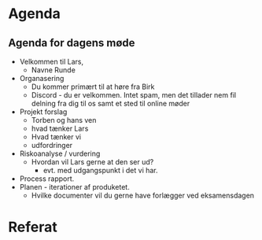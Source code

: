 # Agenda
## Agenda for dagens møde
- Velkommen til Lars, 
  - Navne Runde
- Organasering
  - Du kommer primært til at høre fra Birk
  - Discord - du er velkommen. Intet spam, men det tillader nem fil delning fra dig til os samt et sted til online møder
- Projekt forslag 
  - Torben og hans ven
  - hvad tænker Lars 
  - Hvad tænker vi
  - udfordringer
- Riskoanalyse / vurdering 
  - Hvordan vil Lars gerne at den ser ud?
    - evt. med udgangspunkt i det vi har. 
- Process rapport.
- Planen - iterationer af produketet.
  - Hvilke documenter vil du gerne have forlægger ved eksamensdagen



# Referat
